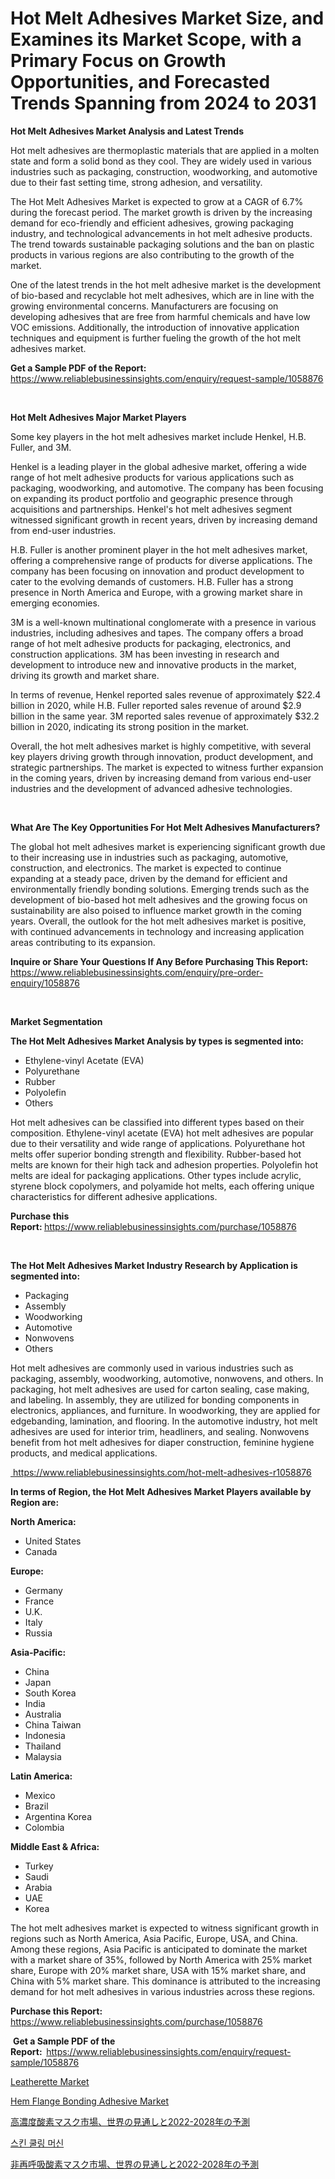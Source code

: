 <p><h1>Hot Melt Adhesives Market Size, and Examines its Market Scope, with a Primary Focus on Growth Opportunities, and Forecasted Trends Spanning from 2024 to 2031</h1></p><p><strong>Hot Melt Adhesives Market Analysis and Latest Trends</strong></p>
<p><p>Hot melt adhesives are thermoplastic materials that are applied in a molten state and form a solid bond as they cool. They are widely used in various industries such as packaging, construction, woodworking, and automotive due to their fast setting time, strong adhesion, and versatility.</p><p>The Hot Melt Adhesives Market is expected to grow at a CAGR of 6.7% during the forecast period. The market growth is driven by the increasing demand for eco-friendly and efficient adhesives, growing packaging industry, and technological advancements in hot melt adhesive products. The trend towards sustainable packaging solutions and the ban on plastic products in various regions are also contributing to the growth of the market.</p><p>One of the latest trends in the hot melt adhesive market is the development of bio-based and recyclable hot melt adhesives, which are in line with the growing environmental concerns. Manufacturers are focusing on developing adhesives that are free from harmful chemicals and have low VOC emissions. Additionally, the introduction of innovative application techniques and equipment is further fueling the growth of the hot melt adhesives market.</p></p>
<p><strong>Get a Sample PDF of the Report:&nbsp;</strong> <a href="https://www.reliablebusinessinsights.com/enquiry/request-sample/1058876">https://www.reliablebusinessinsights.com/enquiry/request-sample/1058876</a></p>
<p>&nbsp;</p>
<p><strong>Hot Melt Adhesives Major Market Players</strong></p>
<p><p>Some key players in the hot melt adhesives market include Henkel, H.B. Fuller, and 3M. </p><p>Henkel is a leading player in the global adhesive market, offering a wide range of hot melt adhesive products for various applications such as packaging, woodworking, and automotive. The company has been focusing on expanding its product portfolio and geographic presence through acquisitions and partnerships. Henkel's hot melt adhesives segment witnessed significant growth in recent years, driven by increasing demand from end-user industries.</p><p>H.B. Fuller is another prominent player in the hot melt adhesives market, offering a comprehensive range of products for diverse applications. The company has been focusing on innovation and product development to cater to the evolving demands of customers. H.B. Fuller has a strong presence in North America and Europe, with a growing market share in emerging economies.</p><p>3M is a well-known multinational conglomerate with a presence in various industries, including adhesives and tapes. The company offers a broad range of hot melt adhesive products for packaging, electronics, and construction applications. 3M has been investing in research and development to introduce new and innovative products in the market, driving its growth and market share.</p><p>In terms of revenue, Henkel reported sales revenue of approximately $22.4 billion in 2020, while H.B. Fuller reported sales revenue of around $2.9 billion in the same year. 3M reported sales revenue of approximately $32.2 billion in 2020, indicating its strong position in the market.</p><p>Overall, the hot melt adhesives market is highly competitive, with several key players driving growth through innovation, product development, and strategic partnerships. The market is expected to witness further expansion in the coming years, driven by increasing demand from various end-user industries and the development of advanced adhesive technologies.</p></p>
<p>&nbsp;</p>
<p><strong>What Are The Key Opportunities For Hot Melt Adhesives Manufacturers?</strong></p>
<p><p>The global hot melt adhesives market is experiencing significant growth due to their increasing use in industries such as packaging, automotive, construction, and electronics. The market is expected to continue expanding at a steady pace, driven by the demand for efficient and environmentally friendly bonding solutions. Emerging trends such as the development of bio-based hot melt adhesives and the growing focus on sustainability are also poised to influence market growth in the coming years. Overall, the outlook for the hot melt adhesives market is positive, with continued advancements in technology and increasing application areas contributing to its expansion.</p></p>
<p><strong>Inquire or Share Your Questions If Any Before Purchasing This Report:</strong> <a href="https://www.reliablebusinessinsights.com/enquiry/pre-order-enquiry/1058876">https://www.reliablebusinessinsights.com/enquiry/pre-order-enquiry/1058876</a></p>
<p>&nbsp;</p>
<p><strong>Market Segmentation</strong></p>
<p><strong>The Hot Melt Adhesives Market Analysis by types is segmented into:</strong></p>
<p><ul><li>Ethylene-vinyl Acetate (EVA)</li><li>Polyurethane</li><li>Rubber</li><li>Polyolefin</li><li>Others</li></ul></p>
<p><p>Hot melt adhesives can be classified into different types based on their composition. Ethylene-vinyl acetate (EVA) hot melt adhesives are popular due to their versatility and wide range of applications. Polyurethane hot melts offer superior bonding strength and flexibility. Rubber-based hot melts are known for their high tack and adhesion properties. Polyolefin hot melts are ideal for packaging applications. Other types include acrylic, styrene block copolymers, and polyamide hot melts, each offering unique characteristics for different adhesive applications.</p></p>
<p><strong>Purchase this Report:&nbsp;</strong><a href="https://www.reliablebusinessinsights.com/purchase/1058876">https://www.reliablebusinessinsights.com/purchase/1058876</a></p>
<p>&nbsp;</p>
<p><strong>The Hot Melt Adhesives Market Industry Research by Application is segmented into:</strong></p>
<p><ul><li>Packaging</li><li>Assembly</li><li>Woodworking</li><li>Automotive</li><li>Nonwovens</li><li>Others</li></ul></p>
<p><p>Hot melt adhesives are commonly used in various industries such as packaging, assembly, woodworking, automotive, nonwovens, and others. In packaging, hot melt adhesives are used for carton sealing, case making, and labeling. In assembly, they are utilized for bonding components in electronics, appliances, and furniture. In woodworking, they are applied for edgebanding, lamination, and flooring. In the automotive industry, hot melt adhesives are used for interior trim, headliners, and sealing. Nonwovens benefit from hot melt adhesives for diaper construction, feminine hygiene products, and medical applications.</p></p>
<p><a href="https://www.reliablebusinessinsights.com/hot-melt-adhesives-r1058876">&nbsp;https://www.reliablebusinessinsights.com/hot-melt-adhesives-r1058876</a></p>
<p><strong>In terms of Region, the Hot Melt Adhesives Market Players available by Region are:</strong></p>
<p>
    <p> <strong> North America: </strong>
        <ul>
            <li>United States</li>
            <li>Canada</li>
        </ul>
        </p> 
    <p> <strong> Europe: </strong>
        <ul>
            <li>Germany</li>
            <li>France</li>
            <li>U.K.</li>
            <li>Italy</li>
            <li>Russia</li>
        </ul>
        </p> 
    <p> <strong> Asia-Pacific: </strong>
        <ul>
            <li>China</li>
            <li>Japan</li>
            <li>South Korea</li>
            <li>India</li>
            <li>Australia</li>
            <li>China Taiwan</li>
            <li>Indonesia</li>
            <li>Thailand</li>
            <li>Malaysia</li>
        </ul>
        </p> 
    <p> <strong> Latin America: </strong>
        <ul>
            <li>Mexico</li>
            <li>Brazil</li>
            <li>Argentina Korea</li>
            <li>Colombia</li>
        </ul>
        </p> 
    <p> <strong> Middle East & Africa: </strong>
        <ul>
            <li>Turkey</li>
            <li>Saudi</li>
            <li>Arabia</li>
            <li>UAE</li>
            <li>Korea</li>
        </ul>
    </p>
    </p>
<p><p>The hot melt adhesives market is expected to witness significant growth in regions such as North America, Asia Pacific, Europe, USA, and China. Among these regions, Asia Pacific is anticipated to dominate the market with a market share of 35%, followed by North America with 25% market share, Europe with 20% market share, USA with 15% market share, and China with 5% market share. This dominance is attributed to the increasing demand for hot melt adhesives in various industries across these regions.</p></p>
<p><strong>Purchase this Report: </strong><a href="https://www.reliablebusinessinsights.com/purchase/1058876">https://www.reliablebusinessinsights.com/purchase/1058876</a></p>
<p>&nbsp;<strong>Get a Sample PDF of the Report:&nbsp;&nbsp;</strong><a href="https://www.reliablebusinessinsights.com/enquiry/request-sample/1058876">https://www.reliablebusinessinsights.com/enquiry/request-sample/1058876</a></p>
<p><strong></strong></p>
<p><p><a href="https://github.com/wrwgzwbr35/Market-Research-Report-List-1/blob/main/leatherette-market.md">Leatherette Market</a></p><p><a href="https://www.linkedin.com/pulse/hem-flange-bonding-adhesive-market-insight-trends-growth-qmjhe">Hem Flange Bonding Adhesive Market</a></p><p><a href="https://medium.com/@chabib.jrq/%E9%AB%98%E6%BF%83%E5%BA%A6%E9%85%B8%E7%B4%A0%E3%83%9E%E3%82%B9%E3%82%AF%E5%B8%82%E5%A0%B4-%E3%82%B0%E3%83%AD%E3%83%BC%E3%83%90%E3%83%AB%E5%B1%95%E6%9C%9B%E3%81%A82022%E5%B9%B4%E3%81%8B%E3%82%892028%E5%B9%B4%E3%81%AE%E4%BA%88%E6%B8%AC%E5%B8%82%E5%A0%B4%E5%8B%95%E5%90%91%E3%81%8A%E3%82%88%E3%81%B3%E5%88%86%E6%9E%90-%E5%B0%86%E6%9D%A5%E6%88%90%E9%95%B7%E3%81%AE%E6%A9%9F%E4%BC%9A%E3%81%A8%E8%AA%B2%E9%A1%8C-2024%E5%B9%B4%E3%81%8B%E3%82%892031%E5%B9%B4-e81fe7d1586a">高濃度酸素マスク市場、世界の見通しと2022-2028年の予測</a></p><p><a href="https://github.com/laholand/Market-Research-Report-List-4/blob/main/7594431139733.md">스킨 쿨링 머신</a></p><p><a href="https://medium.com/@chabib.jrq/%E6%AC%A1%E3%81%AE%E6%96%87%E7%AB%A0%E3%82%92%E6%97%A5%E6%9C%AC%E8%AA%9E%E3%81%AB%E7%BF%BB%E8%A8%B3%E3%81%97%E3%81%A6%E3%81%8F%E3%81%A0%E3%81%95%E3%81%84-05d3c8b2491b">非再呼吸酸素マスク市場、世界の見通しと2022-2028年の予測</a></p></p>
